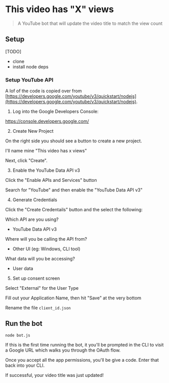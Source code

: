 # This video has "X" views

> A YouTube bot that will update the video title to match the view count

## Setup

[TODO]

- clone
- install node deps

### Setup YouTube API

A lof of the code is copied over from [https://developers.google.com/youtube/v3/quickstart/nodejs](https://developers.google.com/youtube/v3/quickstart/nodejs).

1. Log into the Google Developers Console:

https://console.developers.google.com/

2. Create New Project

On the right side you should see a button to create a new project.

I'll name mine "This video has x views"

Next, click "Create".

3. Enable the YouTube Data API v3

Click the "Enable APIs and Services" button

Search for "YouTube" and then enable the "YouTube Data API v3"

4. Generate Credentials

Click the "Create Credentails" button and the select the following:

Which API are you using?

- YouTube Data API v3

Where will you be calling the API from?

- Other UI (eg: Windows, CLI tool)

What data will you be accessing?

- User data

5. Set up consent screen

Select "External" for the User Type

Fill out your Application Name, then hit "Save" at the very bottom

Rename the file `client_id.json`

## Run the bot

`node bot.js`

If this is the first time running the bot, it you'll be prompted in the CLI to visit a Google URL which walks you through the OAuth flow.

Once you accept all the app permissions, you'll be give a code. Enter that back into your CLI.

If successful, your video title was just updated!
